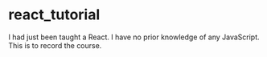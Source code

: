 # react_tutorial
I had just been taught a React. I have no prior knowledge of any JavaScript. This is to record the course.
